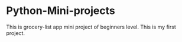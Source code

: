 # Python-Mini-projects
This is grocery-list app mini project of beginners level. This is my first project.
